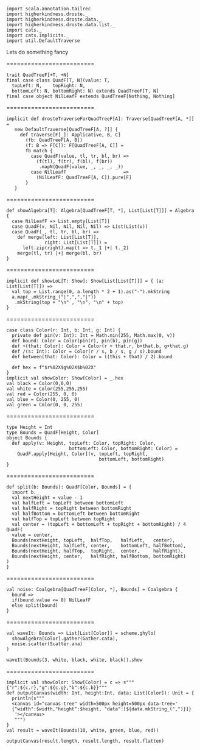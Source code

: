 ```tut:invisible
import scala.annotation.tailrec
import higherkindness.droste._
import higherkindness.droste.data._
import higherkindness.droste.data.list._
import cats._
import cats.implicits._
import util.DefaultTraverse
```
Lets do something fancy

=========================

```tut:book
trait QuadTreeF[+T, +N]
final case class QuadF[T, N](value: T,
  topLeft: N,    topRight: N,
  bottomLeft: N, bottomRight: N) extends QuadTreeF[T, N]
final case object NilLeafF extends QuadTreeF[Nothing, Nothing]
```
<!-- .element: class="stretch" -->

=========================

```tut:book:silent
implicit def drosteTraverseForQuadTreeF[A]: Traverse[QuadTreeF[A, *]] =
   new DefaultTraverse[QuadTreeF[A, ?]] {
     def traverse[F[_]: Applicative, B, C]
       (fb: QuadTreeF[A, B])
       (f: B => F[C]): F[QuadTreeF[A, C]] =
       fb match {
         case QuadF(value, tl, tr, bl, br) =>
           (f(tl), f(tr), f(bl), f(br))
            .mapN(QuadF(value, _, _, _, _))
         case NilLeafF                     =>
           (NilLeafF: QuadTreeF[A, C]).pure[F]
       }
   }
```
<!-- .element: class="stretch" -->

=========================

```tut:book:silent
def showAlgebra[T]: Algebra[QuadTreeF[T, *], List[List[T]]] = Algebra {
  case NilLeafF => List.empty[List[T]]
  case QuadF(v, Nil, Nil, Nil, Nil) => List(List(v))
  case QuadF(_, tl, tr, bl, br) =>
    def merge(left: List[List[T]],
              right: List[List[T]]) =
      left.zip(right).map(t => t._1 |+| t._2)
    merge(tl, tr) |+| merge(bl, br)
}
```
<!-- .element: class="stretch" -->

=========================

```tut:book
implicit def showLoL[T: Show]: Show[List[List[T]]] = { (a: List[List[T]]) =>
  val top = List.range(0, a.length * 2 + 1).as("-").mkString
  a.map(_.mkString_("|",",","|"))
   .mkString(top + "\n" , "\n", "\n" + top)
}
```
<!-- .element: class="stretch" -->

=========================

```tut:book:silent
case class Color(r: Int, b: Int, g: Int) {
  private def pin(v: Int): Int = Math.min(255, Math.max(0, v))
  def bound: Color = Color(pin(r), pin(b), pin(g))
  def +(that: Color): Color = Color(r + that.r, b+that.b, g+that.g)
  def /(s: Int): Color = Color(r / s, b / s, g / s).bound
  def between(that: Color): Color = ((this + that) / 2).bound

  def hex = f"$r%02X$g%02X$b%02X"
}
implicit val showColor: Show[Color] = _.hex
val black = Color(0,0,0)
val white = Color(255,255,255)
val red = Color(255, 0, 0)
val blue = Color(0, 255, 0)
val green = Color(0, 0, 255)
```
<!-- .element: class="stretch" -->

=========================

```tut:book:silent
type Height = Int
type Bounds = QuadF[Height, Color]
object Bounds {
  def apply(v: Height, topLeft: Color, topRight: Color,
                       bottomLeft: Color, bottomRight: Color) =
    QuadF.apply[Height, Color](v, topLeft, topRight,
                                  bottomLeft, bottomRight)
}
```

=========================

```tut:book:silent
def split(b: Bounds): QuadF[Color, Bounds] = {
  import b._    
  val nextHeight = value - 1
  val halfLeft = topLeft between bottomLeft
  val halfRight = topRight between bottomRight
  val halfBottom = bottomLeft between bottomRight
  val halfTop = topLeft between topRight
  val center = (topLeft + bottomLeft + topRight + bottomRight) / 4
QuadF(
  value = center,
  Bounds(nextHeight, topLeft,  halfTop,   halfLeft,   center),
  Bounds(nextHeight, halfLeft, center,    bottomLeft, halfBottom),
  Bounds(nextHeight, halfTop,  topRight,  center,     halfRight),
  Bounds(nextHeight, center,   halfRight, halfBottom, bottomRight)
)
}
```
<!-- .element: class="stretch" -->

=========================

```tut:book:silent
val noise: Coalgebra[QuadTreeF[Color, *], Bounds] = Coalgebra {
  bound =>
  if(bound.value <= 0) NilLeafF
  else split(bound)
}
```

=========================

```tut:book
val waveIt: Bounds => List[List[Color]] = scheme.ghylo(
  showAlgebra[Color].gather(Gather.cata),
  noise.scatter(Scatter.ana)
)

waveIt(Bounds(3, white, black, white, black)).show
```
<!-- .element: class="stretch" -->

=========================

```tut:invisible
implicit val showColor: Show[Color] = c => s"""{"r":${c.r},"g":${c.g},"b":${c.b}}"""
def outputCanvas(width: Int, height:Int, data: List[Color]): Unit = {
  println(s"""
  <canvas id="canvas-tree" width=500px height=500px data-tree='
  {"width":$width,"height":$height, "data":[${data.mkString_(",")}]}
   '></canvas>
   """)
}
val result = waveIt(Bounds(10, white, green, blue, red))
```
```tut:passthrough
outputCanvas(result.length, result.length, result.flatten)
```
<!-- .element: class="stretch" -->
